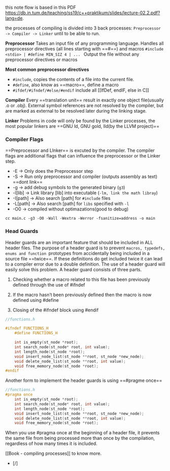 this note flow is based in this PDF https://db.in.tum.de/teaching/ss19/c++praktikum/slides/lecture-02.2.pdf?lang=de.

the processes of compiling is divided into 3 back processes:
	`Preprocessor -> Compiler -> Linker`
until to be able to run.

**Preprocessor**
	Takes an input file of any programming language.
	Handles all preprocessor directives (all lines starting with ==#==) and macros
		`#include <stdio> | #define MIN_SIZ 4 | ... `
	Output the file without any preprocessor directives or macros

**Most common preprocessor directives**

- `#include`, copies the contents of a file into the current file.
- `#define`, also know as ==macro==, define a macro
- `#ifdef/#ifndef/#else/#endif` include all [[IfDef, endIF, else in C]]

**Compiler**
	Every ==translation unit== result in exactly one object file(usually .o or .obj).
	External symbol references are not resolved by the compiler, but are marked as external to be resolved later during the linking stage.

**Linker**
	Problems in code will only be found by the Linker processes, the most popular linkers are ==GNU ld, GNU gold, lld(by the LLVM project)==

### Compiler Flags
==Preprocessor and LInker== is excuted by the compiler.
The compiler flags are additional flags that can influence the preprocessor or the Linker step.

- -E  -> Only does the Preprocessor step
- -S  -> Run only preprocessor and compiler (outputs assembly as text) ==dont link==
- -g -> add debug symbols to the generated binary (`g3`)
- -l[lib] -> Link library [lib] into executable (`-lm, link the math libray`)
- -I[path] -> Also search [path] for `#include` files
- -L[path] -> Also search [path] for `libs` specified with `-l`
- -O0 -> compiled without optimazations(good to debug)

`cc main.c -g3 -O0 -Wall -Wextra -Werror -fsanitize=address -o main`


### Head Guards

Header guards are an important feature that should be included in ALL header files.  The purpose of a header guard is to prevent `macros, typedefs, enums and function `prototypes from accidentally being included in a source file ==twice==.  If these definitions do get included twice it can lead to a compiler error due to a double definition. The use of a header guard will easily solve this problem.  A header guard consists of three parts.

1) Checking whether a macro related to this file has been previously defined through the use of #ifndef

2) If the macro hasn’t been previously defined then the macro is now defined using #define

3) Closing of the #ifndef block using #endif

```c
//functions.h

#ifndef FUNCTIONS_H
	#define FUNCTIONS_H

	int is_empty(st_node *root); 
	int search_node(st_node* root, int value); 
	int length_node(st_node *root); 
	void insert_node_list(st_node **root, st_node *new_node); 
	void delete_node_list(st_node **root, int value); 
	void free_memory_node(st_node *root); 
#endif 

```

Another form to implement the header guards is using ==#pragme once==

```c
//functions.h
#pragma once
	int is_empty(st_node *root); 
	int search_node(st_node* root, int value); 
	int length_node(st_node *root); 
	void insert_node_list(st_node **root, st_node *new_node); 
	void delete_node_list(st_node **root, int value); 
	void free_memory_node(st_node *root); 
```

When you use #pragma once at the beginning of a header file, it prevents the same file from being processed more than once by the compilation, regardless of how many times it is included.

[[Book - compiling processes]] to know more.

- [/]